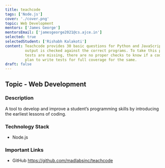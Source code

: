 ```yaml
---
title: teachcode
tags: ['Node.js']
cover: './cover.png'
topic: Web Development
mentors: ['James George']
mentorsEmail: ['jamesgeorge2021@cs.ajce.in']
selected: true
selectedStudent: ['Rishabh Kalakoti']
content: Teachcode provides 30 basic questions for Python and JavaScript, for validation, the
         output is checked against the correct programs. To take this package to the next level, proper
         tests are missing, there are no proper checks to know if a code change is breaking the code. I
         plan to write tests for full coverage for the same.
draft: false
---
```


## Topic - Web Development

### Description 

A tool to develop and improve a student’s programming skills by introducing the earliest lessons of coding.

### Technology Stack
 
 - Node.js
 
### Important Links

- GitHub
https://github.com/madlabsinc/teachcode
